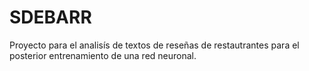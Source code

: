 # SDEBARR
Proyecto para el analisís de textos de reseñas de restautrantes para el posterior entrenamiento de una red neuronal. 
